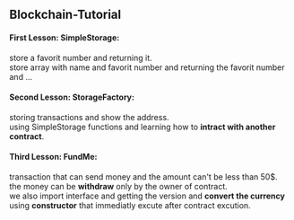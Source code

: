 ## Blockchain-Tutorial

<h4>First Lesson: SimpleStorage:</h4>
store a favorit number and returning it.<br/>
store array with name and favorit number and returning the favorit number and ...
<h4>Second Lesson: StorageFactory:</h4>
storing transactions and show the address.<br/>
using SimpleStorage functions and learning how to <strong>intract with another contract</strong>.
<h4>Third Lesson: FundMe:</h4>
transaction that can send money and the amount can't be less than 50$.<br/>
the money can be <strong>withdraw</strong> only by the owner of contract.<br/>
we also import interface and getting the version and <strong>convert the currency</strong><br/>
using <strong>constructor</strong> that immediatly excute after contract excution.
